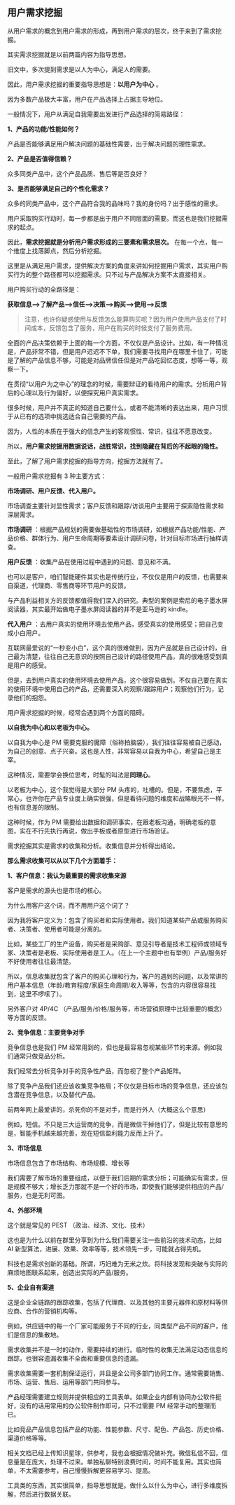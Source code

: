 ## 用户需求挖掘

从用户需求的概念到用户需求的形成，再到用户需求的层次，终于来到了需求挖掘。

其实需求挖掘就是以前两篇内容为指导思想。

旧文中，多次提到需求是以人为中心，满足人的需要。

因此，用户需求挖掘的重要指导思想是：**以用户为中心** 。

因为多数产品极大丰富，用户在产品选择上占据主导地位。

一般情况下，用户从满足自我需要出发进行产品选择的简易路径：

**1、产品的功能/性能如何？**

产品是否能够满足用户解决问题的基础性需要，出于解决问题的理性需求。

**2、产品是否值得信赖？**

众多同类产品中，这个产品品质、售后等是否良好？

**3、是否能够满足自己的个性化需求？**

众多的同类产品中，这个产品符合我的品味吗？我的身份吗？出于感性的需求。

用户采取购买行动时，每一步都是出于用户不同层面的需要。而这也是我们挖掘需求的起点。

因此，**需求挖掘就是分析用户需求形成的三要素和需求层次。** 在每一个点，每一个维度上找落脚点，然后分析挖掘。

这里是从满足用户需求，提供解决方案的角度来讲如何挖掘用户需求，其实用户购买行为的整个路径都可以挖掘需求。只不过与产品解决方案不太直接相关。

用户购买行动的全路径是：

**获取信息-->了解产品-->信任-->决策-->购买-->使用-->反馈**

>注意，也许你疑惑使用与反馈怎么能算购买呢？因为用户使用产品支付了时间成本，反馈包含了服务，用户在购买的时候支付了服务费用。

全面的产品决策依赖于上面的每一个方面，不仅仅是产品设计。比如，有一种情况是，产品非常不错，但是用户迟迟不下单，我们需要寻找用户在哪里卡住了，可能是了解的产品信息不够，可能是对品牌信任但是对产品吃回忆态度，想等一等，观察一下。

在贯彻“以用户为之中心”的理念的时候，需要辩证的看待用户的需求。分析用户背后的心理以及行为偏好，以便探究用户真实需求。

很多时候，用户并不真正的知道自己要什么，或者不能清晰的表达出来，用户习惯于从已有的选项中挑选适合自己需要的产品。

因为，人性的本质在于强大的信念产生的客观惯性、常识，往往不愿意改变。

所以，**用户需求挖掘用数据说话，战胜常识，找到隐藏在背后的不起眼的隐性。**

至此，了解了用户需求挖掘的指导方向，挖掘方法就有了。

一般用户需求挖掘有 3 种主要方式：

**市场调研、用户反馈、代入用户。**

市场调查主要针对显性需求；客户反馈和跟踪/访谈用户主要用于探索隐性需求和深层需求。

**市场调研** ：根据产品规划的需要做基础性的市场调研，如根据产品功能/性能、产品价格、群体行为、用户生命周期等要素设计调研问卷，针对目标市场进行抽样调查。

**用户反馈** ：收集产品在使用过程中遇到的问题、意见和不满。

也可以是客户，咱们智能硬件其实也是传统行业，不仅仅是用户的反馈，也需要来自渠道，代理商、零售商等环节用户的反馈。

与产品利益相关方的反馈都值得我们深入的研究。典型的案例是索尼的电子墨水屏阅读器，其实最开始做电子墨水屏阅读器的并不是亚马逊的 kindle。

**代入用户** ：去用户真实的使用环境去使用产品，感受真实的使用感受；把自己变成小白用户。

互联网最爱说的“一秒变小白”，这个真的很难做到，因为产品就是自己设计的，自己最为清楚，往往自己无意识的按照自己设计的路径使用产品，真的很难感受到真是用户的感受。

但是，去到用户真实的使用环境去使用产品，这个很容易做到。不仅自己要在真实的使用环境中使用自己的产品，还需要深入的观察/跟踪用户；观察他们行为，记录他们的抱怨。

用户需求挖掘的时候，经常会遇到两个方面的阻碍。

**以自我为中心和以老板为中心。**

以自我为中心是 PM 需要克服的魔障（俗称拍脑袋），我们往往容易被自己感动，为自己的创意、点子兴奋。这也是人性，非常容易以自我为中心，希望自己是主宰。

这种情况，需要学会换位思考，时髦的叫法是**同理心**。

以老板为中心，这个我觉得是大部分 PM 头疼的，吐槽的。但是，不要焦虑，平常心，也许你在产品专业度上确实很强，但是看待问题的维度和战略眼光不一样，也有信息差的限制。

这种时候，作为 PM 需要给出数据和调研事实，在跟老板沟通，明确老板的意图，实在不行先执行再说，做出手板或者原型进行市场验证。

需求挖掘其实是需求的收集和分析。收集信息并分析得出结论。

**那么需求收集可以从以下几个方面着手：**

**1、客户信息：我认为最重要的需求收集来源**

客户是需求的源头也是市场的核心。

为什么用客户这个词，而不用用户这个词了？

因为我将客户定义为：包含了购买者和实际使用者。我们知道某些产品或服务购买者、决策者、使用者可能是分离的。

比如，某些工厂的生产设备，购买者是采购部、意见引导者是技术工程师或领域专家、决策者是老板、实际使用者是工人。（在上一个主题中也有举例）产品/服务好不好使用者往往最清楚。

所以，信息收集就包含了客户的购买心理和行为，客户的遇到的问题，以及常讲的用户基本信息（年龄/教育程度/家庭生命周期/收入等等，包含的内容很容易找到，这里不啰嗦了）。

另外客户对 4P/4C （产品/服务/价格/服务等，市场营销原理中比较重要的概念）等方面的反馈。

**2、竞争信息：主要竞争对手**

竞争信息也是我们 PM 经常用到的，但也是最容易忽视某些环节的来源。例如我们通常只做竞品分析。

我们经常去分析竞争对手的竞争性产品，而忽视了整个产品矩阵。

除了竞争产品我们还应该收集竞争格局；不仅仅是目标市场的竞争信息，还应该包含潜在竞争信息，以及替代产品。

前两年网上最爱讲的，杀死你的不是对手，而是行外人（大概这么个意思）

例如，短信。不只是三大运营商的竞争，而是微信干掉他们了，但是比较有意思的是，智能手机越来越完善，现在短信盈利能力反而上升了。

**3、市场信息**

市场信息包含了市场结构、市场规模、增长等

我们需要了解市场的重要组成，以便于我们后期的需求分析；可能确实有需求，但是规模不够大；增长乏力那就不是一个好的市场，即使我们能够提供相应的产品/服务，也是无利可图。

**4、外部环境**

这个就是常见的 PEST （政治、经济、文化、技术）

这也是为什么以前在群里分享到为什么我们需要关注一些前沿的技术动态，比如 AI 新型算法，进展、效果、效率等等，技术领先一步，可能就占得先机。

科技也是需求创新的基础。所谓，巧妇难为无米之炊。将科技发现和突破与实际的麻烦地图联系起来，创造出实际的产品/服务。

**5、企业自有渠道**

这是企业全链路的跟踪收集，包括了代理商、以及其他的主要元器件和原材料等供应商、合作的营销机构等。

例如，供应链中的每一个厂家可能服务于不同的行业，同类型产品不同的客户，他们是信息的集散地。

需求收集并不是一时的动作，需要持续的进行。临时性的收集无法满足动态信息的跟踪，也很容遗漏收集不全面和重要信息的遗漏。

需求收集需要一套机制保证运行，并且是全公司多部门协同工作。通常需要销售、市场、运营、售后、运用等部门共同参与。

产品经理需要建立规则并提供相应的工具表单。如果企业内部有协同办公软件挺好，没有的话用常用的办公软件制作即可，只不过需要 PM 经常手动的整理而已。

比如竞品产品信息包括产品的功能、性能参数、尺寸、配色、产品包、历史价格、渠道价格等等。

相关文档已经上传知识星球，供参考，我也会根据情况做补充。微信私信不回，信息量是在庞大，处理不过来。单独私聊特别浪费时间，时间不能复用。其实也简单，不太需要参考，自己慢慢拆解更容易学习、提高。

工具类的东西，其实很简单，指导思想就是。做什么以什么为中心，进行多维度拆解，然后进行数据关联。
